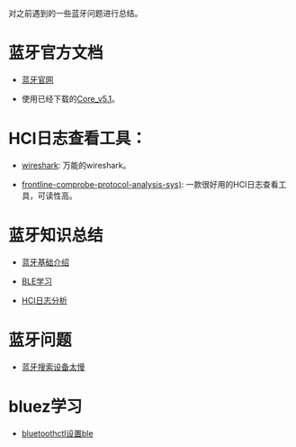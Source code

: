 对之前遇到的一些蓝牙问题进行总结。

# 蓝牙官方文档

* [蓝牙官网](https://www.bluetooth.com)

* 使用已经下载的[Core_v5.1](./doc/Core_v5.1.pdf)。

# HCI日志查看工具：

* [wireshark](https://www.wireshark.org/#download): 万能的wireshark。  
  
* [frontline-comprobe-protocol-analysis-sys)](https://frontline-comprobe-protocol-analysis-sys.software.informer.com): 一款很好用的HCI日志查看工具，可读性高。

# 蓝牙知识总结

* [蓝牙基础介绍](./doc/bluetooth_introduce.pdf)

* [BLE学习](./doc/BLE_analyse.md)

* [HCI日志分析](./doc/HCI_analyse.md)

# 蓝牙问题

* [蓝牙搜索设备太慢](./doc/蓝牙扫描设备太慢.md)

# bluez学习

* [bluetoothctl设置ble](./doc/bluetoothctl_ble.md)
